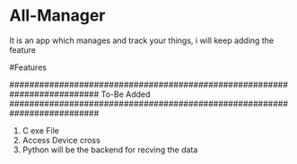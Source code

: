 # All-Manager
It is an app which manages and track your things, i will keep adding the feature

#Features

##########################################################################
                              To-Be Added
##########################################################################

1. C exe File 
2. Access Device cross 
3. Python will be the backend for recving the data 



